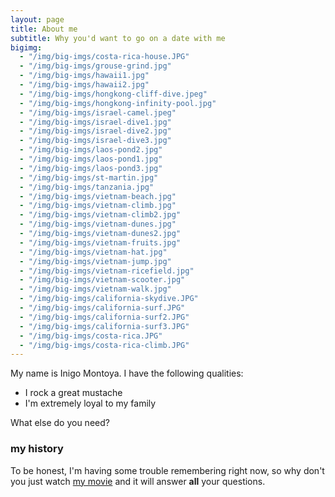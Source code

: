 ```yaml
---
layout: page
title: About me
subtitle: Why you'd want to go on a date with me
bigimg:
  - "/img/big-imgs/costa-rica-house.JPG"
  - "/img/big-imgs/grouse-grind.jpg"
  - "/img/big-imgs/hawaii1.jpg"
  - "/img/big-imgs/hawaii2.jpg"
  - "/img/big-imgs/hongkong-cliff-dive.jpeg"
  - "/img/big-imgs/hongkong-infinity-pool.jpg"
  - "/img/big-imgs/israel-camel.jpeg"
  - "/img/big-imgs/israel-dive1.jpg"
  - "/img/big-imgs/israel-dive2.jpg"
  - "/img/big-imgs/israel-dive3.jpg"
  - "/img/big-imgs/laos-pond2.jpg"
  - "/img/big-imgs/laos-pond1.jpg"
  - "/img/big-imgs/laos-pond3.jpg"
  - "/img/big-imgs/st-martin.jpg"
  - "/img/big-imgs/tanzania.jpg"
  - "/img/big-imgs/vietnam-beach.jpg"
  - "/img/big-imgs/vietnam-climb.jpg"
  - "/img/big-imgs/vietnam-climb2.jpg"
  - "/img/big-imgs/vietnam-dunes.jpg"
  - "/img/big-imgs/vietnam-dunes2.jpg"
  - "/img/big-imgs/vietnam-fruits.jpg"
  - "/img/big-imgs/vietnam-hat.jpg"
  - "/img/big-imgs/vietnam-jump.jpg"
  - "/img/big-imgs/vietnam-ricefield.jpg"
  - "/img/big-imgs/vietnam-scooter.jpg"
  - "/img/big-imgs/vietnam-walk.jpg"
  - "/img/big-imgs/california-skydive.JPG"
  - "/img/big-imgs/california-surf.JPG"
  - "/img/big-imgs/california-surf2.JPG"
  - "/img/big-imgs/california-surf3.JPG"
  - "/img/big-imgs/costa-rica.JPG"
  - "/img/big-imgs/costa-rica-climb.JPG"
---
```


My name is Inigo Montoya. I have the following qualities:

- I rock a great mustache
- I'm extremely loyal to my family

What else do you need?

### my history

To be honest, I'm having some trouble remembering right now, so why don't you just watch [my movie](http://en.wikipedia.org/wiki/The_Princess_Bride_%28film%29) and it will answer **all** your questions.